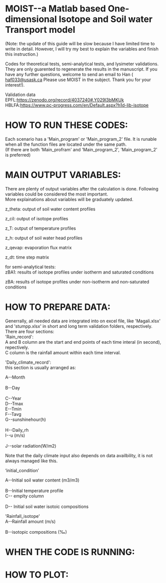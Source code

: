 # MOIST--a Matlab based One-dimensional Isotope and Soil water Transport model
(Note: the update of this guide will be slow because I have limited time to write in detail. However, I will try my best to explain the variables and finish this instruction.)


Codes for theoretical tests, semi-analytical tests, and lysimeter validations. They are only guarented to regenerate the results in the manuscript. If you have any further questions, welcome to send an email to Han ( haf033@usask.ca Please use MOIST in the subject. Thank you for your interest!).

Validation data<br>
EPFL:https://zenodo.org/record/4037240#.Y029l3bMKUk<br>
HBLFA:https://www.pc-progress.com/en/Default.aspx?h1d-lib-isotope


# HOW TO RUN THESE CODES:
Each scenario has a 'Main_program' or 'Main_program_2' file. It is runable when all the function files are located under the same path.<br>
(If there are both 'Main_profram' and 'Main_program_2', 'Main_program_2' is preferred)

# MAIN OUTPUT VARIABLES:<br>
There are plenty of output variables after the calculation is done. Following variables could be considered the most important. <br>
More explainations about variables will be graduately updated. <br>


z_theta: output of soil water content profiles<br>

z_cil:   output of isotope profiles<br>

z_T:     output of temperature profiles<br>

z_h:     output of soil water head profiles<br>

z_qevap: evaporation flux matrix<br>

z_dt:    time step matrix<br>



for semi-analytical tests:<br>
zBA1: results of isotope profiles under isotherm and saturated conditions<br>

zBA:  results of isotope profiles under non-isotherm and non-saturated conditions<br>

# HOW TO PREPARE DATA:
Generrally, all needed data are integrated into on excel file, like 'Magali.xlsx' and 'stumpp.xlsx' in short and long term validation folders, respectively. <br>
There are four sections:<br>
'Rain_record':<br>
A and B column are the start and end points of each time interal (in second), repectively.<br>
C column is the rainfall amount within each time interval.<br>

'Daily_climate_record':<br>
this section is usually arranged as:<br>

A--Month<br>	
B--Day<br>	
C--Year<br>	
D--Tmax<br>	
E--Tmin<br>	
F--Tavg<br>	
G--sunshinehour(h)<br>	
H--Daily_rh<br>	
I--u (m/s)<br>	
J--solar  radiation(W/m2)<br>

Note that the daily climate input also depends on data availbility, it is not always managed like this.



‘initial_condition’<br>

A--Initial soil water content (m3/m3)<br>	
B--Initial temperature profile <br>	
C-- emplty column <br>	
D-- Initial soil water isotoic compositions <br>	



'Rainfall_isotope'<br>
A--Rainfall amount (m/s)<br>	
B--isotopic compositions (‰) <br>	

# WHEN THE CODE IS RUNNING:

# HOW TO PLOT:
